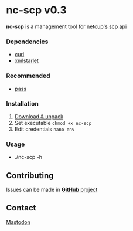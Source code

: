 # nc-scp v0.3
**nc-scp** is a management tool for [netcup's scp api](https://netcup-wiki.de/wiki/Netcup_SCP_Webservice)

### Dependencies
- [curl      ](https://github.com/curl/curl)
- [xmlstarlet](https://xmlstar.sourceforge.net)

### Recommended
- [pass](https://passwordstore.org)

### Installation
1. [Download & unpack](https://github.com/Olivetti/nc-scp/releases/latest/download/nc-scp.tar.gz)
2. Set executable   `chmod +x nc-scp`
3. Edit credentials `nano env`

### Usage
- ./nc-scp -h

## Contributing
Issues can be made in [**GitHub** project](https://github.com/Olivetti/nc-scp)

## Contact
[Mastodon](https://mastodon.social/@Olivetti)
